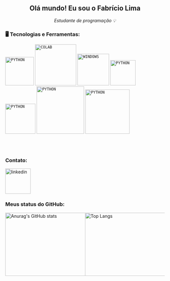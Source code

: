 <div dsplay="inline-block">




 <h2 align="center"> Olá mundo! Eu sou o Fabrício Lima</h2>

<p align="center"><i>Estudante de programação 💡</i></p> 

</div>


### 🖥️ Tecnologias e Ferramentas: 
         

<code><img width="90px" src="https://img.shields.io/badge/Python-3776AB.svg?style=for-the-badge&logo=Python&logoColor=white" title = "PYTHON"/></code> <code><img width="130px" src="https://img.shields.io/badge/Google%20Colab-F9AB00.svg?style=for-the-badge&logo=Google-Colab&logoColor=white" title = "COLAB"/></code> <code><img width="100px" src="https://img.shields.io/badge/Windows-0078D4.svg?style=for-the-badge&logo=Windows&logoColor=white" title = "WINDOWS"/></code> <code><img width="80px" src="https://img.shields.io/badge/SQLite-003B57.svg?style=for-the-badge&logo=SQLite&logoColor=white" title = "PYTHON"/></code> <code><img width="95px" src="https://img.shields.io/badge/Power%20BI-F2C811.svg?style=for-the-badge&logo=Power-BI&logoColor=black" title = "PYTHON"/></code> <code><img width="150px" src="https://img.shields.io/badge/Microsoft%20Excel-217346.svg?style=for-the-badge&logo=Microsoft-Excel&logoColor=white" title = "PYTHON"/></code> <code><img width="140px" src="https://img.shields.io/badge/Visual%20Studio-5C2D91.svg?style=for-the-badge&logo=Visual-Studio&logoColor=white" title = "PYTHON"/></code>

</br>

</br>


### Contato: 




 <a href="https://www.linkedin.com/in/fabr%C3%ADcio-lima-83921a21b/">

<img width="80px" src="https://i.ibb.co/RyZx12b/linkedin.png" alt="linkedin" style="vertical-align:top;">
</a>

### Meus status do GitHub: 

<div style="clear:both;">
<div style="float:left; width: 50%;">
<a href="https://github.com/anuraghazra/github-readme-stats">
<img align="left" src="https://github-readme-stats.vercel.app/api?username=limafabricioo&show_icons=true&theme=radical" alt="Anurag's GitHub stats" width="400" height="200">
</a>
</div>
<div style="float:left; width: 50%;">
<a href="https://github.com/anuraghazra/github-readme-stats">
<img align="left"src="https://github-readme-stats.vercel.app/api/top-langs/?username=limafabricioo&layout=compact&theme=radical" alt="Top Langs" width="420" height="200">
</a>
</div>
